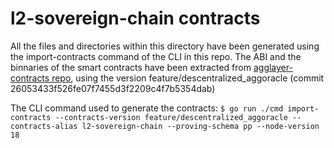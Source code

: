 # l2-sovereign-chain contracts

All the files and directories within this directory have been generated using the import-contracts command of the CLI in this repo.
The ABI and the binnaries of the smart contracts have been extracted from [agglayer-contracts repo](https://github.com/agglayer/agglayer-contracts.git), using the version feature/descentralized_aggoracle (commit 26053433f526fe07f7455d3f2209c4f7b5354dab)

The CLI command used to generate the contracts: `$ go run ./cmd import-contracts --contracts-version feature/descentralized_aggoracle --contracts-alias l2-sovereign-chain --proving-schema pp --node-version 18`

